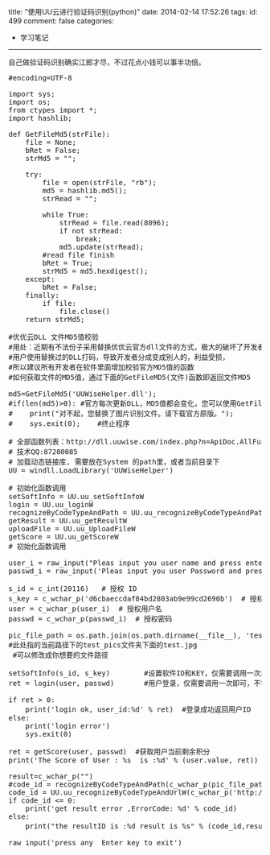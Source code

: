 title: "使用UU云进行验证码识别(python)"
date: 2014-02-14 17:52:26
tags:
id: 499
comment: false
categories:
  - 学习笔记
---

自己做验证码识别确实江郎才尽，不过花点小钱可以事半功倍。
<pre class="brush:py">#encoding=UTF-8

import sys;
import os;
from ctypes import *;
import hashlib;

def GetFileMd5(strFile):  
    file = None;  
    bRet = False;  
    strMd5 = "";  

    try:  
        file = open(strFile, "rb");  
        md5 = hashlib.md5();  
        strRead = "";  

        while True:  
            strRead = file.read(8096);  
            if not strRead:  
                break;  
            md5.update(strRead);  
        #read file finish  
        bRet = True;  
        strMd5 = md5.hexdigest();  
    except:  
        bRet = False;  
    finally:  
        if file:  
            file.close()  
    return strMd5; 

#优优云DLL 文件MD5值校验
#用处：近期有不法份子采用替换优优云官方dll文件的方式，极大的破坏了开发者的利益
#用户使用替换过的DLL打码，导致开发者分成变成别人的，利益受损，
#所以建议所有开发者在软件里面增加校验官方MD5值的函数
#如何获取文件的MD5值，通过下面的GetFileMD5(文件)函数即返回文件MD5

md5=GetFileMd5('UUWiseHelper.dll');
#if(len(md5)&gt;0): #官方每次更新DLL，MD5值都会变化，您可以使用GetFileMd5函数获得文件的MD5值
#    print("对不起，您替换了图片识别文件。请下载官方原版。");
#    sys.exit(0);    #终止程序

# 全部函数列表：http://dll.uuwise.com/index.php?n=ApiDoc.AllFunc
# 技术QQ:87280085
# 加载动态链接库, 需要放在System 的path里，或者当前目录下
UU = windll.LoadLibrary('UUWiseHelper')

# 初始化函数调用
setSoftInfo = UU.uu_setSoftInfoW
login = UU.uu_loginW
recognizeByCodeTypeAndPath = UU.uu_recognizeByCodeTypeAndPathW
getResult = UU.uu_getResultW
uploadFile = UU.uu_UploadFileW
getScore = UU.uu_getScoreW
# 初始化函数调用

user_i = raw_input("Pleas input you user name and press enter:")
passwd_i = raw_input('Pleas input you user Password and press enter:')

s_id = c_int(20116)   # 授权 ID
s_key = c_wchar_p('d6cbaeccdaf84bd2803ab9e99cd2690b')  # 授权Key
user = c_wchar_p(user_i)  # 授权用户名
passwd = c_wchar_p(passwd_i)  # 授权密码

pic_file_path = os.path.join(os.path.dirname(__file__), 'test_pics', '6116113.png')
#此处指的当前路径下的test_pics文件夹下面的test.jpg
 #可以修改成你想要的文件路径

setSoftInfo(s_id, s_key)		#设置软件ID和KEY，仅需要调用一次即可，不需要每次上传图片都调用一次，特殊情况除外，比如当成脚本执行的话
ret = login(user, passwd)		#用户登录，仅需要调用一次即可，不需要每次上传图片都调用一次，特殊情况除外，比如当成脚本执行的话

if ret &gt; 0:
    print('login ok, user_id:%d' % ret)  #登录成功返回用户ID
else:
    print('login error')
    sys.exit(0)

ret = getScore(user, passwd)  #获取用户当前剩余积分
print('The Score of User : %s  is :%d' % (user.value, ret))

result=c_wchar_p("")
#code_id = recognizeByCodeTypeAndPath(c_wchar_p(pic_file_path),c_int(1006),result)
code_id = UU.uu_recognizeByCodeTypeAndUrlW(c_wchar_p('http://passport.wanmei.com/servlet/randImg4register'),c_int(0),c_int(1006),c_int(0),result)
if code_id &lt;= 0:
    print('get result error ,ErrorCode: %d' % code_id)
else:
    print("the resultID is :%d result is %s" % (code_id,result))  #识别结果为宽字符类型 c_wchar_p,运用的时候注意转换一下

raw_input('press any  Enter key to exit')</pre>